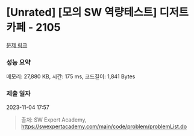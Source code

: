 # [Unrated] [모의 SW 역량테스트] 디저트 카페 - 2105 

[문제 링크](https://swexpertacademy.com/main/code/problem/problemDetail.do?contestProbId=AV5VwAr6APYDFAWu) 

### 성능 요약

메모리: 27,880 KB, 시간: 175 ms, 코드길이: 1,841 Bytes

### 제출 일자

2023-11-04 17:57



> 출처: SW Expert Academy, https://swexpertacademy.com/main/code/problem/problemList.do